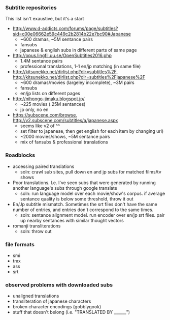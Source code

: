 

### Subtitle repositories

This list isn't exaustive, but it's a start

* http://www.d-addicts.com/forums/page/subtitles?sid=c00e06662e59c449c2b2814b22e7bc90#Japanese
  * ~600 dramas, ~5M sentance pairs
  * fansubs
  * japanese & english subs in different parts of same page
* http://opus.lingfil.uu.se/OpenSubtitles2016.php
  * 1.4M sentance pairs
  * professional translations, 1-1 en/jp matching (in same file)
* http://kitsunekko.net/dirlist.php?dir=subtitles%2F, http://kitsunekko.net/dirlist.php?dir=subtitles%2Fjapanese%2F
  * ~600 dramas/movies (largeley incomplete), ~3M pairs
  * fansubs
  * en/jp lists on different pages
* http://nihongo-jimaku.blogspot.jp/
  * ~225 movies (.25M sentances)
  * jp only, no en
* https://subscene.com/browse, http://v2.subscene.com/subtitles/a/japanese.aspx
  * seems like v2 of ^^
  * set filter to japanese, then get english for each item by changing url)
  * ~2000 movies/shows, ~5M sentance pairs
  * mix of fansubs & professional translations


### Roadblocks

* accessing paired translations
  * soln: crawl sub sites, pull down en and jp subs for matched films/tv shows
* Poor translations. I.e. I've seen subs that were generated by running another language's subs through google translate
  * soln: run language model over each movie/show's corpus. if average sentance quality is below some threshold, throw it out
* En/Jp subtitle mismatch. Sometimes the srt files don't have the same number of entries, and entries don't correspond to the same times. 
  * soln: sentance alignment model. run encoder over en/jp srt files. pair up nearby sentances with similar thought vectors
* romanji transliterations
  * soln: throw out



### file formats
* smi
* tmx
* ass
* srt


### observed problems with downloaded subs
* unaligned translations
* transliteration of japanese characters
* broken character encodings (gobblygook)
* stuff that doesn't belong (i.e. "TRANSLATED BY ______")
